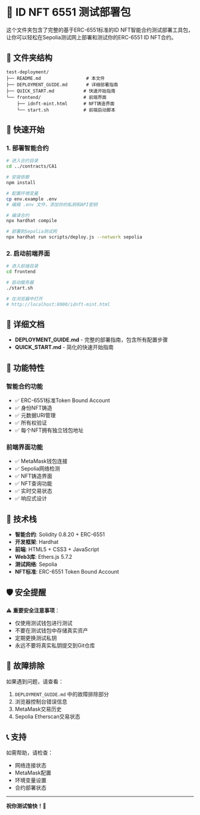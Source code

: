# 🧪 ID NFT 6551 测试部署包

这个文件夹包含了完整的基于ERC-6551标准的ID NFT智能合约测试部署工具包，让你可以轻松在Sepolia测试网上部署和测试你的ERC-6551 ID NFT合约。

## 📁 文件夹结构

```
test-deployment/
├── README.md                 # 本文件
├── DEPLOYMENT_GUIDE.md       # 详细部署指南
├── QUICK_START.md           # 快速开始指南
└── frontend/                # 前端界面
    ├── idnft-mint.html      # NFT铸造界面
    └── start.sh             # 前端启动脚本
```

## 🚀 快速开始

### 1. 部署智能合约
```bash
# 进入合约目录
cd ../contracts/CA1

# 安装依赖
npm install

# 配置环境变量
cp env.example .env
# 编辑 .env 文件，添加你的私钥和API密钥

# 编译合约
npx hardhat compile

# 部署到Sepolia测试网
npx hardhat run scripts/deploy.js --network sepolia
```

### 2. 启动前端界面
```bash
# 进入前端目录
cd frontend

# 启动服务器
./start.sh

# 在浏览器中打开
# http://localhost:8000/idnft-mint.html
```

## 📖 详细文档

- **DEPLOYMENT_GUIDE.md** - 完整的部署指南，包含所有配置步骤
- **QUICK_START.md** - 简化的快速开始指南

## 🎯 功能特性

### 智能合约功能
- ✅ ERC-6551标准Token Bound Account
- ✅ 身份NFT铸造
- ✅ 元数据URI管理
- ✅ 所有权验证
- ✅ 每个NFT拥有独立钱包地址

### 前端界面功能
- ✅ MetaMask钱包连接
- ✅ Sepolia网络检测
- ✅ NFT铸造界面
- ✅ NFT查询功能
- ✅ 实时交易状态
- ✅ 响应式设计

## 🔧 技术栈

- **智能合约**: Solidity 0.8.20 + ERC-6551
- **开发框架**: Hardhat
- **前端**: HTML5 + CSS3 + JavaScript
- **Web3库**: Ethers.js 5.7.2
- **测试网络**: Sepolia
- **NFT标准**: ERC-6551 Token Bound Account

## 🛡️ 安全提醒

⚠️ **重要安全注意事项**：
- 仅使用测试钱包进行测试
- 不要在测试钱包中存储真实资产
- 定期更换测试私钥
- 永远不要将真实私钥提交到Git仓库

## 🐛 故障排除

如果遇到问题，请查看：
1. `DEPLOYMENT_GUIDE.md` 中的故障排除部分
2. 浏览器控制台错误信息
3. MetaMask交易历史
4. Sepolia Etherscan交易状态

## 📞 支持

如需帮助，请检查：
- 网络连接状态
- MetaMask配置
- 环境变量设置
- 合约部署状态

---

**祝你测试愉快！🎉** 